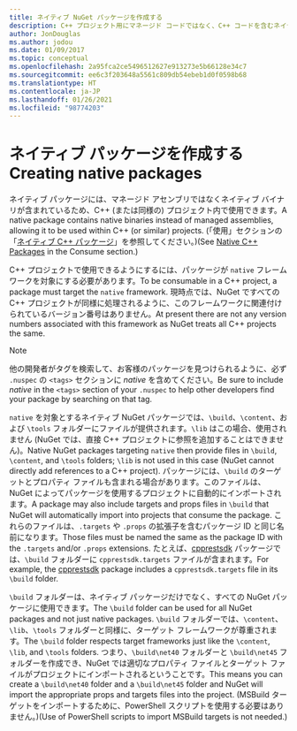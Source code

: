 ```yaml
---
title: ネイティブ NuGet パッケージを作成する
description: C++ プロジェクト用にマネージド コードではなく、C++ コードを含むネイティブ NuGet パッケージを作成する方法に関する詳細です。
author: JonDouglas
ms.author: jodou
ms.date: 01/09/2017
ms.topic: conceptual
ms.openlocfilehash: 2a95fca2ce5496512627e913273e5b66128e34c7
ms.sourcegitcommit: ee6c3f203648a5561c809db54ebeb1d0f0598b68
ms.translationtype: HT
ms.contentlocale: ja-JP
ms.lasthandoff: 01/26/2021
ms.locfileid: "98774203"
---
```

# <a name="creating-native-packages"></a><span data-ttu-id="9130a-103">ネイティブ パッケージを作成する</span><span class="sxs-lookup"><span data-stu-id="9130a-103">Creating native packages</span></span>

<span data-ttu-id="9130a-104">ネイティブ パッケージには、マネージド アセンブリではなくネイティブ バイナリが含まれているため、C++ (または同様の) プロジェクト内で使用できます。</span><span class="sxs-lookup"><span data-stu-id="9130a-104">A native package contains native binaries instead of managed assemblies, allowing it to be used within C++ (or similar) projects.</span></span> <span data-ttu-id="9130a-105">(「使用」セクションの「[ネイティブ C++ パッケージ](../consume-packages/finding-and-choosing-packages.md#native-c-packages)」を参照してください。)</span><span class="sxs-lookup"><span data-stu-id="9130a-105">(See [Native C++ Packages](../consume-packages/finding-and-choosing-packages.md#native-c-packages) in the Consume section.)</span></span>

<span data-ttu-id="9130a-106">C++ プロジェクトで使用できるようにするには、パッケージが `native` フレームワークを対象にする必要があります。</span><span class="sxs-lookup"><span data-stu-id="9130a-106">To be consumable in a C++ project, a package must target the `native` framework.</span></span> <span data-ttu-id="9130a-107">現時点では、NuGet ですべての C++ プロジェクトが同様に処理されるように、このフレームワークに関連付けられているバージョン番号はありません。</span><span class="sxs-lookup"><span data-stu-id="9130a-107">At present there are not any version numbers associated with this framework as NuGet treats all C++ projects the same.</span></span>

> [!Note]
> <span data-ttu-id="9130a-108">他の開発者がタグを検索して、お客様のパッケージを見つけられるように、必ず `.nuspec` の `<tags>` セクションに *native* を含めてください。</span><span class="sxs-lookup"><span data-stu-id="9130a-108">Be sure to include *native* in the `<tags>` section of your `.nuspec` to help other developers find your package by searching on that tag.</span></span>

<span data-ttu-id="9130a-109">`native` を対象とするネイティブ NuGet パッケージでは、`\build`、`\content`、および `\tools` フォルダーにファイルが提供されます。`\lib` はこの場合、使用されません (NuGet では、直接 C++ プロジェクトに参照を追加することはできません)。</span><span class="sxs-lookup"><span data-stu-id="9130a-109">Native NuGet packages targeting `native` then provide files in `\build`, `\content`, and `\tools` folders; `\lib` is not used in this case (NuGet cannot directly add references to a C++ project).</span></span> <span data-ttu-id="9130a-110">パッケージには、`\build` のターゲットとプロパティ ファイルも含まれる場合があります。このファイルは、NuGet によってパッケージを使用するプロジェクトに自動的にインポートされます。</span><span class="sxs-lookup"><span data-stu-id="9130a-110">A package may also include targets and props files in `\build` that NuGet will automatically import into projects that consume the package.</span></span> <span data-ttu-id="9130a-111">これらのファイルは、`.targets` や `.props` の拡張子を含むパッケージ ID と同じ名前になります。</span><span class="sxs-lookup"><span data-stu-id="9130a-111">Those files must be named the same as the package ID with the `.targets` and/or `.props` extensions.</span></span> <span data-ttu-id="9130a-112">たとえば、[cpprestsdk](https://nuget.org/packages/cpprestsdk/) パッケージでは、`\build` フォルダーに `cpprestsdk.targets` ファイルが含まれます。</span><span class="sxs-lookup"><span data-stu-id="9130a-112">For example, the [cpprestsdk](https://nuget.org/packages/cpprestsdk/) package includes a `cpprestsdk.targets` file in its `\build` folder.</span></span>

<span data-ttu-id="9130a-113">`\build` フォルダーは、ネイティブ パッケージだけでなく、すべての NuGet パッケージに使用できます。</span><span class="sxs-lookup"><span data-stu-id="9130a-113">The `\build` folder can be used for all NuGet packages and not just native packages.</span></span> <span data-ttu-id="9130a-114">`\build` フォルダーでは、`\content`、`\lib`、`\tools` フォルダーと同様に、ターゲット フレームワークが尊重されます。</span><span class="sxs-lookup"><span data-stu-id="9130a-114">The `\build` folder respects target frameworks just like the `\content`, `\lib`, and `\tools` folders.</span></span> <span data-ttu-id="9130a-115">つまり、`\build\net40` フォルダーと `\build\net45` フォルダーを作成でき、NuGet では適切なプロパティ ファイルとターゲット ファイルがプロジェクトにインポートされるということです。</span><span class="sxs-lookup"><span data-stu-id="9130a-115">This means you can create a `\build\net40` folder and a `\build\net45` folder and NuGet will import the appropriate props and targets files into the project.</span></span> <span data-ttu-id="9130a-116">(MSBuild ターゲットをインポートするために、PowerShell スクリプトを使用する必要はありません。)</span><span class="sxs-lookup"><span data-stu-id="9130a-116">(Use of PowerShell scripts to import MSBuild targets is not needed.)</span></span>

